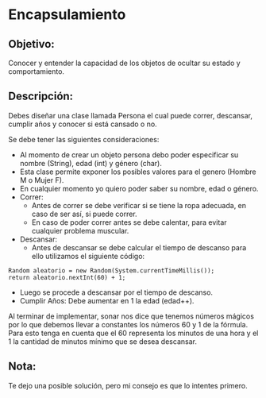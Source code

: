# Encapsulamiento

## Objetivo: 
Conocer y entender la capacidad de los objetos de ocultar su
estado y comportamiento.

## Descripción:

Debes diseñar una clase llamada Persona el cual puede correr,  descansar, cumplir años y 
conocer si está cansado o no. 

Se debe tener las siguientes consideraciones:

*   Al momento de crear un objeto persona debo poder especificar su nombre (String), edad (int) 
y género (char).
*   Esta clase permite exponer los posibles valores para el genero (Hombre M o Mujer F). 
*   En cualquier momento yo quiero poder saber su nombre, edad o género.
*   Correr:  
    *   Antes de correr se debe verificar si se tiene la ropa adecuada, en caso de ser así, si puede correr.
    *   En caso de poder correr antes se debe calentar, para evitar cualquier problema muscular.
*   Descansar: 
    *   Antes de descansar se debe calcular el tiempo de descanso para ello utilizamos el siguiente código:

```
Random aleatorio = new Random(System.currentTimeMillis());
return aleatorio.nextInt(60) + 1;
```

*   Luego se procede a descansar por el tiempo de descanso.
*   Cumplir Años: Debe aumentar en 1 la edad (edad++).

Al terminar de implementar, sonar nos dice que tenemos números mágicos por lo que debemos llevar a 
constantes los números 60 y 1 de la fórmula. Para esto tenga en cuenta que el 60 representa los 
minutos de una hora y el 1 la cantidad de minutos mínimo que se desea descansar.

## Nota:
Te dejo una posible solución, pero mi consejo es que lo intentes primero.
